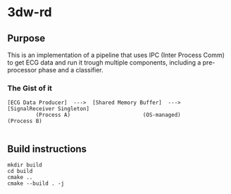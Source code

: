 # 3dw-rd

## Purpose

This is an implementation of a pipeline that uses IPC (Inter Process Comm) to get ECG data and run it trough multiple components, including a pre-processor phase and a classifier. 

### The Gist of it

```
[ECG Data Producer]  --->  [Shared Memory Buffer]  --->  [SignalReceiver Singleton]
         (Process A)                       (OS-managed)              (Process B)


```

## Build instructions

```
mkdir build
cd build
cmake ..
cmake --build . -j

```